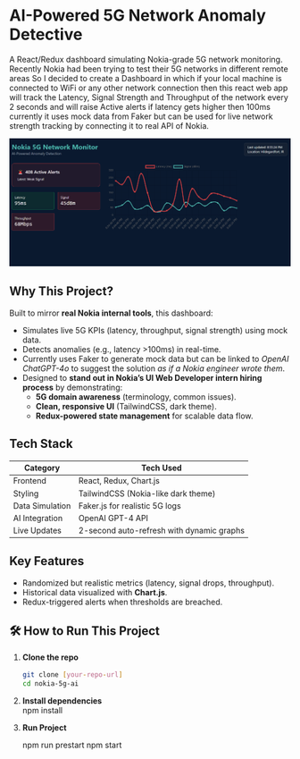 # AI-Powered 5G Network Anomaly Detective
A React/Redux dashboard simulating Nokia-grade 5G network monitoring. Recently Nokia had been trying to test their 5G networks in different remote areas So I decided to create a Dashboard in which if your local machine is connected to  WiFi or any other network connection then this react web app will track the Latency, Signal Strength and Throughput of the network every 2 seconds and will raise Active alerts if latency gets higher then 100ms currently it uses mock data from Faker but can be used for live network strength tracking by connecting it to real API of Nokia. 

![alt text](image.png)


## **Why This Project?**  
Built to mirror **real Nokia internal tools**, this dashboard:  
- Simulates live 5G KPIs (latency, throughput, signal strength) using mock data.  
- Detects anomalies (e.g., latency >100ms) in real-time.  
- Currently uses Faker to generate mock data but can be linked to *OpenAI ChatGPT-4o* to suggest the solution *as if a Nokia engineer wrote them*.  
- Designed to **stand out in Nokia’s UI Web Developer intern hiring process** by demonstrating:  
  - **5G domain awareness** (terminology, common issues).  
  - **Clean, responsive UI** (TailwindCSS, dark theme).  
  - **Redux-powered state management** for scalable data flow.  


## **Tech Stack**  
| Category       | Tech Used |  
|----------------|-----------|  
| Frontend       | React, Redux, Chart.js |  
| Styling        | TailwindCSS (Nokia-like dark theme) |  
| Data Simulation| Faker.js for realistic 5G logs |  
| AI Integration | OpenAI GPT-4 API |  
| Live Updates   | 2-second auto-refresh with dynamic graphs |  


## **Key Features** 
- Randomized but realistic metrics (latency, signal drops, throughput).  
- Historical data visualized with **Chart.js**.  
- Redux-triggered alerts when thresholds are breached.  


## 🛠 **How to Run This Project**  
1. **Clone the repo**  
   ```bash  
   git clone [your-repo-url]  
   cd nokia-5g-ai

2. **Install dependencies**  
    npm install

3. **Run Project**

    npm run prestart
    npm start
